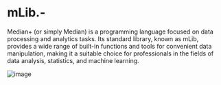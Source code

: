 # mLib.-
Median+ (or simply Median) is a programming language focused on data processing and analytics tasks. Its standard library, known as mLib, provides a wide range of built-in functions and tools for convenient data manipulation, making it a suitable choice for professionals in the fields of data analysis, statistics, and machine learning.

![image](https://github.com/user-attachments/assets/2bb66920-da4a-4a6b-8322-ea5a01582cce)



